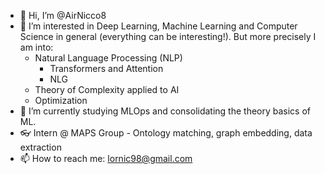 - 👋 Hi, I’m @AirNicco8
- 👀 I’m interested in Deep Learning, Machine Learning and Computer Science in general (everything can be interesting!). But more precisely I am into:
  - Natural Language Processing (NLP)
     - Transformers and Attention
     - NLG
  - Theory of Complexity applied to AI
  - Optimization
- 🌱 I’m currently studying MLOps and consolidating the theory basics of ML.
- 👓 Intern @ MAPS Group - Ontology matching, graph embedding, data extraction
- 📫 How to reach me: lornic98@gmail.com

<!---
AirNicco8/AirNicco8 is a ✨ special ✨ repository because its `README.md` (this file) appears on your GitHub profile.
You can click the Preview link to take a look at your changes.
--->
